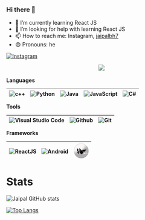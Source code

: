 ### Hi there 👋

- 🌱 I’m currently learning React JS
- 🤔 I’m looking for help with learning React JS
- 📫 How to reach me: Instagram, [jaipalbh7](https://www.instagram.com/jaipalbh7/)
- 😄 Pronouns: he

[![Instagram](https://img.shields.io/badge/Instagram-E4405F?style=for-the-badge&logo=instagram&logoColor=white)](https://www.instagram.com/debarghamitraroy/)

<p align="center">
    <img src="https://github-profile-trophy.vercel.app/?username=BhJaipal&theme=discord&no-bg=true"/>
</p>

**Languages**

| <img alt="c++" src="https://www.linkpicture.com/q/c_44.png" width=40/> | <img alt="Python" src="https://www.linkpicture.com/q/python_1.svg" width=40/> | <img alt="Java" src="https://www.linkpicture.com/q/java_1.svg" width=40/> | <img alt="JavaScript" src="https://www.linkpicture.com/q/javascript_1.svg" width=40 /> | <img  alt="C#" src="https://linkpicture.com/q/csharp.svg" width=40 /> |
| -- | -- | -- | -- | -- |

**Tools**

| <img alt="Visual Studio Code" src="vscode.png" width=40 /> | <img alt="Github" width="40px" src="https://www.linkpicture.com/q/github-octocat.svg"/> | <img alt="Git" width="40px" src="https://www.linkpicture.com/q/git-scm.svg"/> |
| -- | -- | -- |

**Frameworks**

| <img alt="ReactJS" width="40px" src="https://www.linkpicture.com/q/react.svg"/> | <img alt="Android" width="40px" src="https://www.linkpicture.com/q/android.svg"/> | <img src="logo-kivymd.jpg"  width=40 /> |
| -- | -- | -- |

# Stats

![Jaipal GitHub stats](https://github-readme-stats.vercel.app/api?username=BhJaipal&PAT_1=true&show_icons=true&theme=algolia)

[![Top Langs](https://github-readme-stats.vercel.app/api/top-langs/?username=BhJaipal&PAT_1=true&theme=transparent)](https://github.com/BhJaipal/github-readme-stats)
